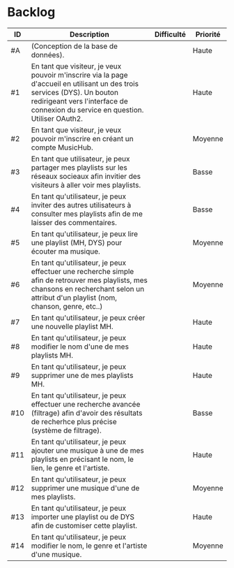 # Backlog

| ID  | Description                                                                                                                                                                                                   | Difficulté | Priorité | 
|-----|---------------------------------------------------------------------------------------------------------------------------------------------------------------------------------------------------------------|------------|----------| 
| #A  | (Conception de la base de données).                                                                                                                                                                           |            | Haute    | 
| #1  | En tant que visiteur, je veux pouvoir m'inscrire via la page d'accueil en utilisant un des trois services (DYS). Un bouton redirigeant vers l'interface de connexion du service en question. Utiliser OAuth2. |            | Haute    | 
| #2  | En tant que visiteur, je veux pouvoir m'inscrire en créant un compte MusicHub.                                                                                                                                |            | Moyenne  | 
| #3  | En tant que utilisateur, je peux partager mes playlists sur les réseaux socieaux  afin invitier des visiteurs à aller voir mes playlists.                                                                     |            | Basse    | 
| #4  | En tant qu'utilisateur, je peux inviter des autres utilisateurs à consulter mes playlists afin de me laisser des commentaires.                                                                                |            | Basse    | 
| #5  | En tant qu'utilisateur, je peux lire une playlist (MH, DYS) pour écouter ma musique.                                                                                                                          |            | Moyenne  | 
| #6  | En tant qu'utilisateur, je peux effectuer une recherche simple  afin de retrouver mes playlists, mes chansons en recherchant selon un attribut d'un playlist (nom, chanson, genre, etc..)                     |            | Moyenne  | 
| #7  | En tant qu'utilisateur, je peux créer une nouvelle playlist MH.                                                                                                                                               |            | Haute    | 
| #8  | En tant qu'utilisateur, je peux modifier le nom d'une de mes playlists MH.                                                                                                                                    |            | Haute    | 
| #9  | En tant qu'utilisateur, je peux supprimer une de mes playlists MH.                                                                                                                                            |            | Haute    | 
| #10 | En tant qu'utilisateur, je peux effectuer une recherche avancée (filtrage)  afin d'avoir des résultats de recherhce plus précise (système de filtrage).                                                       |            | Basse    | 
| #11 | En tant qu'utilisateur, je peux ajouter une musique à une de mes playlists en précisant le nom, le lien, le genre et l'artiste.                                                                               |            | Haute    | 
| #12 | En tant qu'utilisateur, je peux supprimer une musique d'une de mes playlists.                                                                                                                                 |            | Moyenne  | 
| #13 | En tant qu'utilisateur, je peux importer une playlist ou de DYS  afin de customiser cette playlist.                                                                                                           |            | Haute    | 
| #14 | En tant qu'utilisateur, je peux modifier le nom, le genre et l'artiste d'une musique.                                                                                                                         |            | Moyenne  | 
